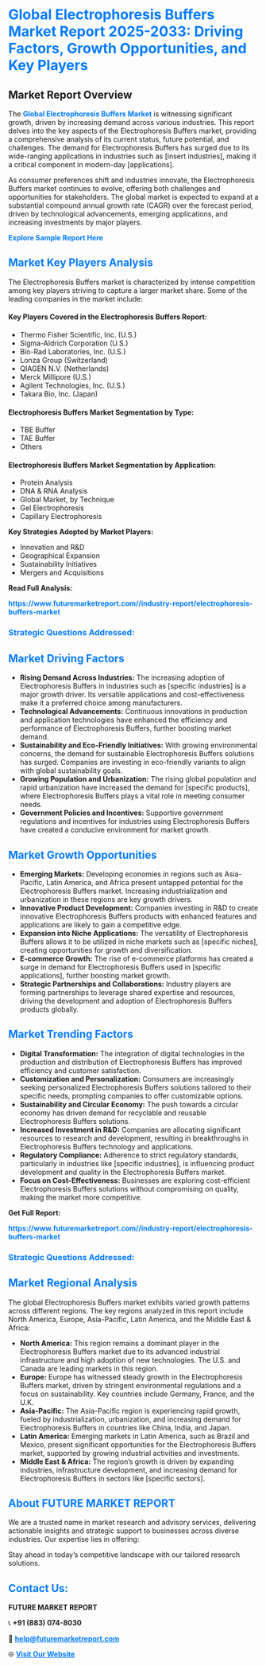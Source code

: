 <h1 style="color: #007BFF;">Global Electrophoresis Buffers Market Report 2025-2033: Driving Factors, Growth Opportunities, and Key Players</h1>

<section id="overview">
<h2>Market Report Overview</h2>
<p>The <a href="https://www.futuremarketreport.com//industry-report/electrophoresis-buffers-market" style="color: #007BFF; text-decoration: none;"><strong>Global Electrophoresis Buffers Market</strong></a> is witnessing significant growth, driven by increasing demand across various industries. This report delves into the key aspects of the Electrophoresis Buffers market, providing a comprehensive analysis of its current status, future potential, and challenges. The demand for Electrophoresis Buffers has surged due to its wide-ranging applications in industries such as [insert industries], making it a critical component in modern-day [applications].</p>
<p>As consumer preferences shift and industries innovate, the Electrophoresis Buffers market continues to evolve, offering both challenges and opportunities for stakeholders. The global market is expected to expand at a substantial compound annual growth rate (CAGR) over the forecast period, driven by technological advancements, emerging applications, and increasing investments by major players.</p>
</section>

<section id="overview">
<p><a href="https://www.futuremarketreport.com//request-sample/reportId=85055" style="color: #007BFF; text-decoration: none;"><strong>Explore Sample Report Here</strong></a></p>
</section>

<section id="key-players">
<h2 style="color: #007BFF;">Market Key Players Analysis</h2>
<p>The Electrophoresis Buffers market is characterized by intense competition among key players striving to capture a larger market share. Some of the leading companies in the market include:</p>
<h4>Key Players Covered in the Electrophoresis Buffers Report:</h4>
<ul><li>Thermo Fisher Scientific, Inc. (U.S.)</li><li>Sigma-Aldrich Corporation (U.S.)</li><li>Bio-Rad Laboratories, Inc. (U.S.)</li><li>Lonza Group (Switzerland)</li><li>QIAGEN N.V. (Netherlands)</li><li>Merck Millipore (U.S.)</li><li>Agilent Technologies, Inc. (U.S.)</li><li>Takara Bio, Inc. (Japan)</li></ul>
<h4>Electrophoresis Buffers Market Segmentation by Type:</h4>
<ul><li>TBE Buffer</li><li>TAE Buffer</li><li>Others</li></ul>

<h4>Electrophoresis Buffers Market Segmentation by Application:</h4>
<ul><li>Protein Analysis</li><li>DNA &amp; RNA Analysis</li><li>Global Market, by Technique</li><li>Gel Electrophoresis</li><li>Capillary Electrophoresis</li></ul>
<p><strong>Key Strategies Adopted by Market Players:</strong></p>
<ul>
<li>Innovation and R&D</li>
<li>Geographical Expansion</li>
<li>Sustainability Initiatives</li>
<li>Mergers and Acquisitions</li>
</ul>
</section>

<section>
<p><strong>Read Full Analysis: </strong></p><a href="https://www.futuremarketreport.com//industry-report/electrophoresis-buffers-market" style="color: #007BFF; text-decoration: none;"><strong>https://www.futuremarketreport.com//industry-report/electrophoresis-buffers-market</strong></a>
<h3 style="color: #007BFF;">Strategic Questions Addressed:</h3>
</section>

<section id="driving-factors">
<h2 style="color: #007BFF;">Market Driving Factors</h2>
<ul>
<li><strong>Rising Demand Across Industries:</strong> The increasing adoption of Electrophoresis Buffers in industries such as [specific industries] is a major growth driver. Its versatile applications and cost-effectiveness make it a preferred choice among manufacturers.</li>
<li><strong>Technological Advancements:</strong> Continuous innovations in production and application technologies have enhanced the efficiency and performance of Electrophoresis Buffers, further boosting market demand.</li>
<li><strong>Sustainability and Eco-Friendly Initiatives:</strong> With growing environmental concerns, the demand for sustainable Electrophoresis Buffers solutions has surged. Companies are investing in eco-friendly variants to align with global sustainability goals.</li>
<li><strong>Growing Population and Urbanization:</strong> The rising global population and rapid urbanization have increased the demand for [specific products], where Electrophoresis Buffers plays a vital role in meeting consumer needs.</li>
<li><strong>Government Policies and Incentives:</strong> Supportive government regulations and incentives for industries using Electrophoresis Buffers have created a conducive environment for market growth.</li>
</ul>
</section>

<section id="growth-opportunities">
<h2 style="color: #007BFF;">Market Growth Opportunities</h2>
<ul>
<li><strong>Emerging Markets:</strong> Developing economies in regions such as Asia-Pacific, Latin America, and Africa present untapped potential for the Electrophoresis Buffers market. Increasing industrialization and urbanization in these regions are key growth drivers.</li>
<li><strong>Innovative Product Development:</strong> Companies investing in R&D to create innovative Electrophoresis Buffers products with enhanced features and applications are likely to gain a competitive edge.</li>
<li><strong>Expansion into Niche Applications:</strong> The versatility of Electrophoresis Buffers allows it to be utilized in niche markets such as [specific niches], creating opportunities for growth and diversification.</li>
<li><strong>E-commerce Growth:</strong> The rise of e-commerce platforms has created a surge in demand for Electrophoresis Buffers used in [specific applications], further boosting market growth.</li>
<li><strong>Strategic Partnerships and Collaborations:</strong> Industry players are forming partnerships to leverage shared expertise and resources, driving the development and adoption of Electrophoresis Buffers products globally.</li>
</ul>
</section>

<section id="trending-factors">
<h2 style="color: #007BFF;">Market Trending Factors</h2>
<ul>
<li><strong>Digital Transformation:</strong> The integration of digital technologies in the production and distribution of Electrophoresis Buffers has improved efficiency and customer satisfaction.</li>
<li><strong>Customization and Personalization:</strong> Consumers are increasingly seeking personalized Electrophoresis Buffers solutions tailored to their specific needs, prompting companies to offer customizable options.</li>
<li><strong>Sustainability and Circular Economy:</strong> The push towards a circular economy has driven demand for recyclable and reusable Electrophoresis Buffers solutions.</li>
<li><strong>Increased Investment in R&D:</strong> Companies are allocating significant resources to research and development, resulting in breakthroughs in Electrophoresis Buffers technology and applications.</li>
<li><strong>Regulatory Compliance:</strong> Adherence to strict regulatory standards, particularly in industries like [specific industries], is influencing product development and quality in the Electrophoresis Buffers market.</li>
<li><strong>Focus on Cost-Effectiveness:</strong> Businesses are exploring cost-efficient Electrophoresis Buffers solutions without compromising on quality, making the market more competitive.</li>
</ul>
</section>

<section>
<p><strong>Get Full Report: </strong></p><a href="https://www.futuremarketreport.com//industry-report/electrophoresis-buffers-market" style="color: #007BFF; text-decoration: none;"><strong>https://www.futuremarketreport.com//industry-report/electrophoresis-buffers-market</strong></a>
<h3 style="color: #007BFF;">Strategic Questions Addressed:</h3>
</section>


<section id="regional-analysis">
<h2 style="color: #007BFF;">Market Regional Analysis</h2>
<p>The global Electrophoresis Buffers market exhibits varied growth patterns across different regions. The key regions analyzed in this report include North America, Europe, Asia-Pacific, Latin America, and the Middle East & Africa:</p>
<ul>
<li><strong>North America:</strong> This region remains a dominant player in the Electrophoresis Buffers market due to its advanced industrial infrastructure and high adoption of new technologies. The U.S. and Canada are leading markets in this region.</li>
<li><strong>Europe:</strong> Europe has witnessed steady growth in the Electrophoresis Buffers market, driven by stringent environmental regulations and a focus on sustainability. Key countries include Germany, France, and the U.K.</li>
<li><strong>Asia-Pacific:</strong> The Asia-Pacific region is experiencing rapid growth, fueled by industrialization, urbanization, and increasing demand for Electrophoresis Buffers in countries like China, India, and Japan.</li>
<li><strong>Latin America:</strong> Emerging markets in Latin America, such as Brazil and Mexico, present significant opportunities for the Electrophoresis Buffers market, supported by growing industrial activities and investments.</li>
<li><strong>Middle East & Africa:</strong> The region’s growth is driven by expanding industries, infrastructure development, and increasing demand for Electrophoresis Buffers in sectors like [specific sectors].</li>
</ul>
</section>

<footer>
<h2 style="color: #007BFF;">About FUTURE MARKET REPORT</h2>
<p>We are a trusted name in market research and advisory services, delivering actionable insights and strategic support to businesses across diverse industries. Our expertise lies in offering:</p>

<p>Stay ahead in today’s competitive landscape with our tailored research solutions.</p>

<h2 style="color: #007BFF;">Contact Us:</h2>
<p><strong>FUTURE MARKET REPORT</strong></p>
<p>📞 <strong>+91 (883) 074-8030</strong></p>
<p>📧 <strong><a href="mailto:help@futuremarketreport.com" style="color: #007BFF;">help@futuremarketreport.com</a></strong></p>
<p>🌐 <strong><a href="https://www.futuremarketreport.com/" style="color: #007BFF;">Visit Our Website</a></strong></p>
</footer>